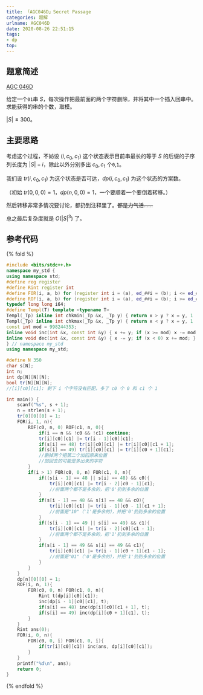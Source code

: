 ```yaml
---
title: 「AGC046D」Secret Passage
categories: 题解
urlname: AGC046D
date: 2020-08-26 22:51:15
tags:
- dp
top:
---
```


## 题意简述

[AGC 046D](https://atcoder.jp/contests/agc046/tasks/agc046_d)

给定一个`01`串 $S$，每次操作把最前面的两个字符删除，并将其中一个插入回串中。求能获得的串的个数，取模。

$|S|\le 300$。

<!-- more -->

## 主要思路

考虑这个过程，不妨设 $(i, c_0, c_1)$ 这个状态表示目前串最长的等于 $S$ 的后缀的子序列长度为 $|S| - i$，除此以外分别多出 $c_0, c_1$ 个`0`,`1`。

我们设 $tr(i, c_0, c_1)$ 为这个状态是否可达，$dp(i, c_0, c_1)$ 为这个状态的方案数。

（初始 $tr(0, 0, 0) = 1$，$dp(n, 0, 0) = 1$，一个要顺着一个要倒着转移。）

然后转移非常多情况要讨论，都扔到注释里了。~~都是力气活……~~

总之最后复杂度就是 $O(|S|^3)$ 了。

## 参考代码

{% fold %}
```cpp
#include <bits/stdc++.h>
namespace my_std {
using namespace std;
#define reg register
#define Rint register int
#define FOR(i, a, b) for (register int i = (a), ed_##i = (b); i <= ed_##i; ++i)
#define ROF(i, a, b) for (register int i = (a), ed_##i = (b); i >= ed_##i; --i)
typedef long long i64;
#define Templ(T) template <typename T>
Templ(_Tp) inline int chkmin(_Tp &x, _Tp y) { return x > y ? x = y, 1 : 0; }
Templ(_Tp) inline int chkmax(_Tp &x, _Tp y) { return x < y ? x = y, 1 : 0; }
const int mod = 998244353;
inline void inc(int &x, const int &y) { x += y; if (x >= mod) x -= mod; }
inline void dec(int &x, const int &y) { x -= y; if (x < 0) x += mod; }
} // namespace my_std
using namespace my_std;

#define N 350
char s[N];
int n;
int dp[N][N][N];
bool tr[N][N][N];
//[i][c0][c1]: 剩下 i 个字符没有匹配，多了 c0 个 0 和 c1 个 1

int main() {
    scanf("%s", s + 1);
    n = strlen(s + 1);
    tr[0][0][0] = 1;
    FOR(i, 1, n){
        ROF(c0, n, 0) ROF(c1, n, 0){
            if(i == n && !c0 && !c1) continue;
            tr[i][c0][c1] |= tr[i - 1][c0][c1];
            if(s[i] == 48) tr[i][c0][c1] |= tr[i][c0][c1 + 1];
            if(s[i] == 49) tr[i][c0][c1] |= tr[i][c0 + 1][c1];
            //删掉两个把第二个加回原来位置
            //加回去的可能是多出来的字符
        }
        if(i > 1) FOR(c0, 0, n) FOR(c1, 0, n){
            if((s[i - 1] == 48 || s[i] == 48) && c0){
                tr[i][c0][c1] |= tr[i - 2][c0 - 1][c1];
                //前面两个都不是多余的，把'0'扔到多余的位置
            }
            if(s[i - 1] == 48 && s[i] == 48 && c0){
                tr[i][c0][c1] |= tr[i - 1][c0 - 1][c1 + 1];
                //前面是"10"（'1'是多余的），并把'0'扔到多余的位置
            }
            if((s[i - 1] == 49 || s[i] == 49) && c1){
                tr[i][c0][c1] |= tr[i - 2][c0][c1 - 1];
                //前面两个都不是多余的，把'1'扔到多余的位置
            }
            if(s[i - 1] == 49 && s[i] == 49 && c1){
                tr[i][c0][c1] |= tr[i - 1][c0 + 1][c1 - 1];
                //前面是"01"（'0'是多余的），并把'1'扔到多余的位置
            }
        }
    }
    dp[n][0][0] = 1;
    ROF(i, n, 1){
        FOR(c0, 0, n) FOR(c1, 0, n){
            Rint t(dp[i][c0][c1]);
            inc(dp[i - 1][c0][c1], t);
            if(s[i] == 48) inc(dp[i][c0][c1 + 1], t);
            if(s[i] == 49) inc(dp[i][c0 + 1][c1], t);
        }
    }
    Rint ans(0);
    FOR(i, 0, n){
        FOR(c0, 0, i) FOR(c1, 0, i){
            if(tr[i][c0][c1]) inc(ans, dp[i][c0][c1]);
        }
    }
    printf("%d\n", ans);
    return 0;
}
```
{% endfold %}